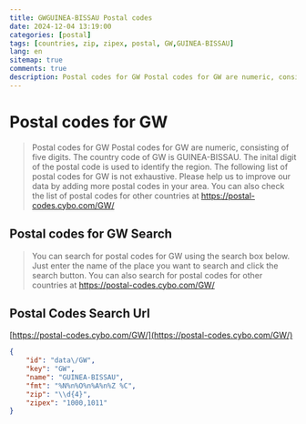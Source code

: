 ```yaml
---
title: GWGUINEA-BISSAU Postal codes 
date: 2024-12-04 13:19:00
categories: [postal]
tags: [countries, zip, zipex, postal, GW,GUINEA-BISSAU]
lang: en
sitemap: true
comments: true
description: Postal codes for GW Postal codes for GW are numeric, consisting of five digits. The country code of GW is GUINEA-BISSAU. The inital digit of the postal code is used to identify the region. The following list of postal codes for GW is not exhaustive. Please help us to improve our data by adding more postal codes in your area. You can also check the list of postal codes for other countries at https://postal-codes.cybo.com/GW/
---
```


# Postal codes for GW
> Postal codes for GW Postal codes for GW are numeric, consisting of five digits. The country code of GW is GUINEA-BISSAU. The inital digit of the postal code is used to identify the region. The following list of postal codes for GW is not exhaustive. Please help us to improve our data by adding more postal codes in your area. You can also check the list of postal codes for other countries at https://postal-codes.cybo.com/GW/

## Postal codes for GW Search 
> You can search for postal codes for GW using the search box below. Just enter the name of the place you want to search and click the search button. You can also search for postal codes for other countries at https://postal-codes.cybo.com/GW/

## Postal Codes Search Url

[https://postal-codes.cybo.com/GW/](https://postal-codes.cybo.com/GW/)
```json
{
    "id": "data\/GW",
    "key": "GW",
    "name": "GUINEA-BISSAU",
    "fmt": "%N%n%O%n%A%n%Z %C",
    "zip": "\\d{4}",
    "zipex": "1000,1011"
}
```
